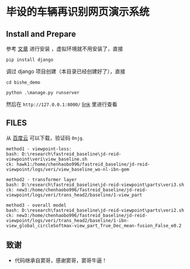 # 毕设的车辆再识别网页演示系统

## Install and Prepare

参考 [文章](https://pythondjango.cn/django/basics/2-installation-use/#%E7%AC%AC%E4%B8%80%E4%B8%AAdjango%E9%A1%B9%E7%9B%AE) 进行安装
，虚拟环境就不用安装了，直接

```pip install django```

调过 django 项目创建（本目录已经创建好了），直接

```
cd bishe_demo

python .\manage.py runserver
```

然后在 `http://127.0.0.1:8000/` [link](http://127.0.0.1:8000/) 里进行查看

## FILES

从 [百度云](https://pan.baidu.com/s/1JuT8TKvbaH_vzcOTiL1SoA) 可以下载，验证码 `0njg`.

```
method1 - viewpoint-loss: 
bash: D:\research\fastreid_baseline\jd-reid-viewpoint\veri\view_baseline.sh
ck: hawk1:/home/chenhaobo996/fastreid_baseline/jd-reid-viewpoint/logs/veri/view_baseline_wo-nl-ibn-gem

method2 - transformer layer
bash: D:\research\fastreid_baseline\jd-reid-viewpoint\parts\veri3.sh
ck: new3:/home/chenhaobo996/fastreid_baseline/jd-reid-viewpoint/logs/veri/trans_head2/baseline/1-view_part

method3 - overall model
bash: D:\research\fastreid_baseline\jd-reid-viewpoint\parts\veri2.sh
ck: new3:/home/chenhaobo996/fastreid_baseline/jd-reid-viewpoint/logs/veri/trans_head2/baseline/1-ibn-view_global_circleSoftmax-view_part_True_Dec_mean-fusion_False_e0.2
```

## 致谢

- 代码继承自窦哥，感谢窦哥，窦哥牛逼！